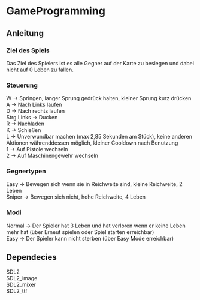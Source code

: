 # GameProgramming

## Anleitung

### Ziel des Spiels
Das Ziel des Spielers ist es alle Gegner auf der Karte zu besiegen und dabei nicht auf 0 Leben zu fallen.

### Steuerung
W -> Springen, langer Sprung gedrück halten, kleiner Sprung kurz drücken\
A -> Nach Links laufen\
D -> Nach rechts laufen\
Strg Links -> Ducken\
R -> Nachladen\
K -> Schießen\
L -> Unverwundbar machen (max 2,85 Sekunden am Stück), keine anderen Aktionen währenddessen möglich, kleiner Cooldown nach Benutzung\
1 -> Auf Pistole wechseln\
2 -> Auf Maschinengewehr wechseln

### Gegnertypen
Easy -> Bewegen sich wenn sie in Reichweite sind, kleine Reichweite, 2 Leben\
Sniper -> Bewegen sich nicht, hohe Reichweite, 4 Leben

### Modi
Normal -> Der Spieler hat 3 Leben und hat verloren wenn er keine Leben mehr hat (über Erneut spielen oder Spiel starten erreichbar)\
Easy -> Der Spieler kann nicht sterben (über Easy Mode erreichbar)

## Dependecies

SDL2\
SDL2_image\
SDL2_mixer\
SDL2_ttf


